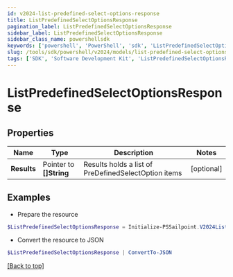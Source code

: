 ```yaml
---
id: v2024-list-predefined-select-options-response
title: ListPredefinedSelectOptionsResponse
pagination_label: ListPredefinedSelectOptionsResponse
sidebar_label: ListPredefinedSelectOptionsResponse
sidebar_class_name: powershellsdk
keywords: ['powershell', 'PowerShell', 'sdk', 'ListPredefinedSelectOptionsResponse'] 
slug: /tools/sdk/powershell/v2024/models/list-predefined-select-options-response
tags: ['SDK', 'Software Development Kit', 'ListPredefinedSelectOptionsResponse']
---
```



# ListPredefinedSelectOptionsResponse

## Properties

Name | Type | Description | Notes
------------ | ------------- | ------------- | -------------
**Results** |  Pointer to **[]String** | Results holds a list of PreDefinedSelectOption items | [optional] 

## Examples

- Prepare the resource
```powershell
$ListPredefinedSelectOptionsResponse = Initialize-PSSailpoint.V2024ListPredefinedSelectOptionsResponse  -Results null
```

- Convert the resource to JSON
```powershell
$ListPredefinedSelectOptionsResponse | ConvertTo-JSON
```


[[Back to top]](#) 

